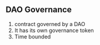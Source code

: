 ## DAO Governance

1. contract governed by a DAO
2. It has its own governance token
3. Time bounded
